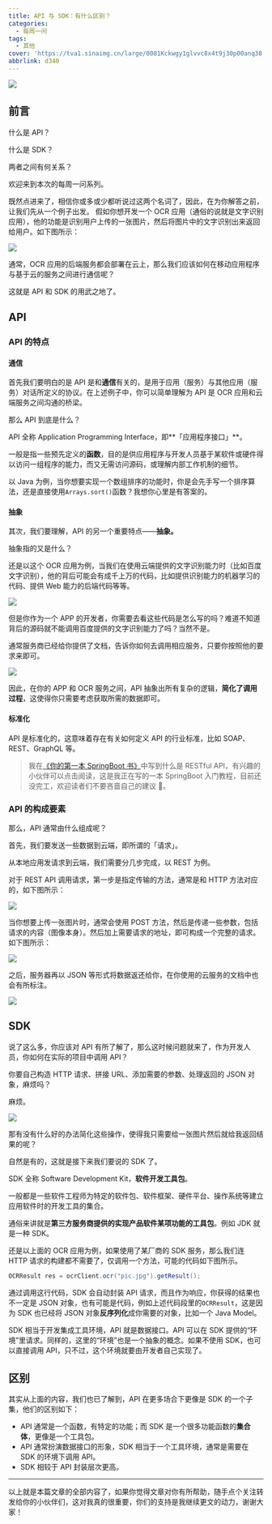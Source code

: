 ```yaml
---
title: API 与 SDK：有什么区别？
categories:
  - 每周一问
tags:
  - 其他
cover: 'https://tva1.sinaimg.cn/large/0081Kckwgy1glvvc8x4t9j30p00anq38.jpg'
abbrlink: d340
---
```


![](https://tva1.sinaimg.cn/large/0081Kckwgy1glvvc8x4t9j30p00anq38.jpg)

## 前言

什么是 API？

什么是 SDK？

两者之间有何关系？

欢迎来到本次的每周一问系列。

既然点进来了，相信你或多或少都听说过这两个名词了，因此，在为你解答之前，让我们先从一个例子出发。
假如你想开发一个 OCR 应用（通俗的说就是文字识别应用），他的功能是识别用户上传的一张图片，然后将图片中的文字识别出来返回给用户。如下图所示：

![](https://tva1.sinaimg.cn/large/0081Kckwly1glvgk72lf5j31ds0p44a4.jpg)

通常，OCR 应用的后端服务都会部署在云上，那么我们应该如何在移动应用程序与基于云的服务之间进行通信呢？

这就是 API 和 SDK 的用武之地了。

## API

### API 的特点

#### 通信

首先我们要明白的是 API 是和**通信**有关的，是用于应用（服务）与其他应用（服务）对话所定义的协议。在上述例子中，你可以简单理解为 API 是 OCR 应用和云端服务之间沟通的桥梁。

那么 API 到底是什么？

API 全称 Application Programming Interface，即**「应用程序接口」**。

一般是指一些预先定义的**函数**，目的是供应用程序与开发人员基于某软件或硬件得以访问一组程序的能力，而又无需访问源码，或理解内部工作机制的细节。

以 Java 为例，当你想要实现一个数组排序的功能时，你是会先手写一个排序算法，还是直接使用`Arrays.sort()`函数？我想你心里是有答案的。

#### 抽象

其次，我们要理解，API 的另一个重要特点——**抽象。**

抽象指的又是什么？

还是以这个 OCR 应用为例，当我们在使用云端提供的文字识别能力时（比如百度文字识别），他的背后可能会有成千上万的代码，比如提供识别能力的机器学习的代码、提供 Web 能力的后端代码等等。

![](https://tva1.sinaimg.cn/large/0081Kckwly1glvgle151qj315g0by4bl.jpg)

但是你作为一个 APP 的开发者，你需要去看这些代码是怎么写的吗？难道不知道背后的源码就不能调用百度提供的文字识别能力了吗？当然不是。

通常服务商已经给你提供了文档，告诉你如何去调用相应服务，只要你按照他的要求来即可。

![](https://tva1.sinaimg.cn/large/0081Kckwly1glvglptfn5j31k70u0gy9.jpg)

因此，在你的 APP 和 OCR 服务之间，API 抽象出所有复杂的逻辑，**简化了调用过程**，这使得你只需要考虑获取所需的数据即可。

#### 标准化

API 是标准化的，这意味着存在有关如何定义 API 的行业标准，比如 SOAP、REST、GraphQL 等。

> 我在[《你的第一本 SpringBoot 书》](https://book.liangyueyong.cn/00-1/01)中写到什么是 RESTful API，有兴趣的小伙伴可以点击阅读，这是我正在写的一本 SpringBoot 入门教程，目前还没完工，欢迎读者们不要吝啬自己的建议 🙏。

### API 的构成要素

那么，API 通常由什么组成呢？

首先，我们要发送一些数据到云端，即所谓的「请求」。

从本地应用发请求到云端，我们需要分几步完成，以 REST 为例。

对于 REST API 调用请求，第一步是指定传输的方法，通常是和 HTTP 方法对应的，如下图所示：

![](https://tva1.sinaimg.cn/large/0081Kckwly1glvgm7gognj31iq0be759.jpg)

当你想要上传一张图片时，通常会使用 POST 方法，然后是传递一些参数，包括请求的内容（图像本身）。然后加上需要请求的地址，即可构成一个完整的请求。如下图所示：

![](https://tva1.sinaimg.cn/large/0081Kckwly1glvgmgs1quj31b80ja44u.jpg)

之后，服务器再以 JSON 等形式将数据返还给你，在你使用的云服务的文档中也会有所标注。

![](https://tva1.sinaimg.cn/large/0081Kckwly1glvgmo8l29j31940fmq4g.jpg)

## SDK

说了这么多，你应该对 API 有所了解了，那么这时候问题就来了，作为开发人员，你如何在实际的项目中调用 API？

你要自己构造 HTTP 请求、拼接 URL、添加需要的参数、处理返回的 JSON 对象，麻烦吗？

麻烦。

![](https://tva1.sinaimg.cn/large/0081Kckwly1glvgmubuwcj30ny0hqtax.jpg)

那有没有什么好的办法简化这些操作，使得我只需要给一张图片然后就给我返回结果的呢？

自然是有的，这就是接下来我们要说的 SDK 了。

SDK 全称 Software Development Kit，**软件开发工具包**。

一般都是一些软件工程师为特定的软件包、软件框架、硬件平台、操作系统等建立应用软件时的开发工具的集合。

通俗来讲就是**第三方服务商提供的实现产品软件某项功能的工具包**。例如 JDK 就是一种 SDK。

还是以上面的 OCR 应用为例，如果使用了某厂商的 SDK 服务，那么我们连 HTTP 请求的构建都不需要了，仅调用一个方法，可能的代码如下图所示。

```java
OCRResult res = ocrClient.ocr("pic.jpg").getResult();
```

通过调用这行代码，SDK 会自动封装 API 请求，而且作为响应，你获得的结果也不一定是 JSON 对象，也有可能是代码，例如上述代码段里的`OCRResult`，这是因为 SDK 也已经将 JSON 对象**反序列化**成你需要的对象，比如一个 Java Model。

SDK 相当于开发集成工具环境，API 就是数据接口。API 可以在 SDK 提供的“环境”里请求。同样的，这里的“环境”也是一个抽象的概念。如果不使用 SDK，也可以直接调用 API，只不过，这个环境就要由开发者自己实现了。

## 区别

其实从上面的内容，我们也已了解到，API 在更多场合下更像是 SDK 的一个子集，他们的区别如下：

- API 通常是一个函数，有特定的功能；而 SDK 是一个很多功能函数的**集合体**，更像是一个工具包。
- API 通常扮演数据接口的形象，SDK 相当于一个工具环境，通常是需要在 SDK 的环境下调用 APl。
- SDK 相较于 API 封装层次更高。

---

以上就是本篇文章的全部内容了，如果你觉得文章对你有所帮助，随手点个关注转发给你的小伙伴们，这对我真的很重要，你们的支持是我继续更文的动力，谢谢大家！
